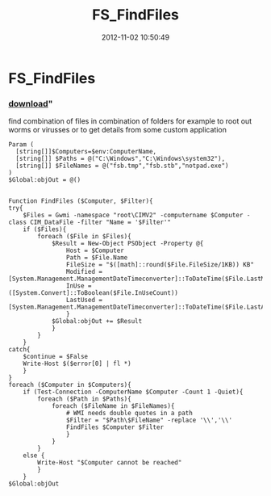 ﻿---
pid:            3738
parent:         0
children:       
poster:         chriskenis
title:          FS_FindFiles
date:           2012-11-02 10:50:49
format:         posh
---

# FS_FindFiles

### [download](3738.ps1)"

find combination of files in combination of folders
for example to root out worms or virusses
or to get details from some custom application

```posh
Param (
  [string[]]$Computers=$env:ComputerName,
  [string[]] $Paths = @("C:\Windows","C:\Windows\system32"),
  [string[]] $FileNames = @("fsb.tmp","fsb.stb","notpad.exe")
)
$Global:objOut = @()


Function FindFiles ($Computer, $Filter){
try{
	$Files = Gwmi -namespace "root\CIMV2" -computername $Computer -class CIM_DataFile -filter "Name = '$Filter'"
	if ($Files){
		foreach ($File in $Files){
			$Result = New-Object PSObject -Property @{
				Host = $Computer
				Path = $File.Name
				FileSize = "$([math]::round($File.FileSize/1KB)) KB"
				Modified = [System.Management.ManagementDateTimeconverter]::ToDateTime($File.LastModified).ToShortDateString()
				InUse = ([System.Convert]::ToBoolean($File.InUseCount))
				LastUsed = [System.Management.ManagementDateTimeconverter]::ToDateTime($File.LastAccessed).ToShortDateString()
				}
			$Global:objOut += $Result
			}
		}
	}
catch{
	$continue = $False
	Write-Host $($error[0] | fl *)
	}
}
foreach ($Computer in $Computers){
	if (Test-Connection -ComputerName $Computer -Count 1 -Quiet){
		foreach ($Path in $Paths){
			foreach ($FileName in $FileNames){
				# WMI needs double quotes in a path
				$Filter = "$Path\$FileName" -replace '\\','\\'
				FindFiles $Computer $Filter
				}
			}
		}
	else {
		Write-Host "$Computer cannot be reached"
		}
	}
$Global:objOut

```
